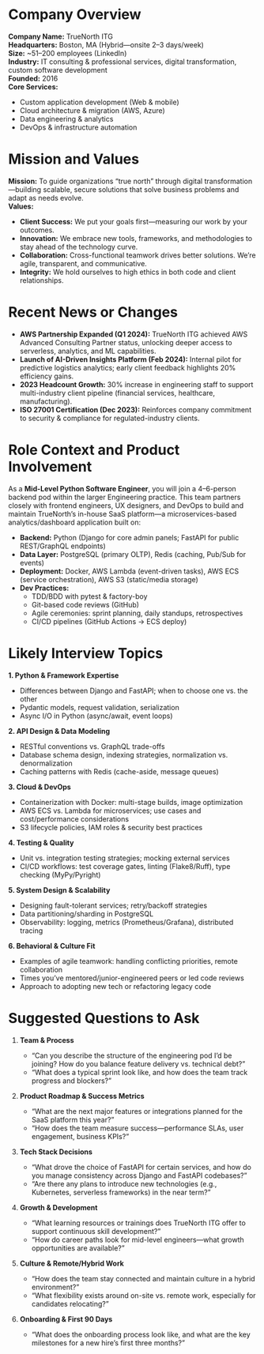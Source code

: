 # Company Overview

**Company Name:** TrueNorth ITG  
**Headquarters:** Boston, MA (Hybrid—onsite 2–3 days/week)  
**Size:** ~51–200 employees (LinkedIn)  
**Industry:** IT consulting & professional services, digital transformation, custom software development  
**Founded:** 2016  
**Core Services:**

- Custom application development (Web & mobile)
- Cloud architecture & migration (AWS, Azure)
- Data engineering & analytics
- DevOps & infrastructure automation

# Mission and Values

**Mission:** To guide organizations “true north” through digital transformation—building scalable, secure solutions that solve business problems and adapt as needs evolve.  
**Values:**

- **Client Success:** We put your goals first—measuring our work by your outcomes.
- **Innovation:** We embrace new tools, frameworks, and methodologies to stay ahead of the technology curve.
- **Collaboration:** Cross-functional teamwork drives better solutions. We’re agile, transparent, and communicative.
- **Integrity:** We hold ourselves to high ethics in both code and client relationships.

# Recent News or Changes

- **AWS Partnership Expanded (Q1 2024):** TrueNorth ITG achieved AWS Advanced Consulting Partner status, unlocking deeper access to serverless, analytics, and ML capabilities.
- **Launch of AI-Driven Insights Platform (Feb 2024):** Internal pilot for predictive logistics analytics; early client feedback highlights 20% efficiency gains.
- **2023 Headcount Growth:** 30% increase in engineering staff to support multi-industry client pipeline (financial services, healthcare, manufacturing).
- **ISO 27001 Certification (Dec 2023):** Reinforces company commitment to security & compliance for regulated-industry clients.

# Role Context and Product Involvement

As a **Mid-Level Python Software Engineer**, you will join a 4–6-person backend pod within the larger Engineering practice. This team partners closely with frontend engineers, UX designers, and DevOps to build and maintain TrueNorth’s in-house SaaS platform—a microservices-based analytics/dashboard application built on:

- **Backend:** Python (Django for core admin panels; FastAPI for public REST/GraphQL endpoints)
- **Data Layer:** PostgreSQL (primary OLTP), Redis (caching, Pub/Sub for events)
- **Deployment:** Docker, AWS Lambda (event-driven tasks), AWS ECS (service orchestration), AWS S3 (static/media storage)
- **Dev Practices:**
  - TDD/BDD with pytest & factory-boy
  - Git-based code reviews (GitHub)
  - Agile ceremonies: sprint planning, daily standups, retrospectives
  - CI/CD pipelines (GitHub Actions → ECS deploy)

# Likely Interview Topics

**1. Python & Framework Expertise**

- Differences between Django and FastAPI; when to choose one vs. the other
- Pydantic models, request validation, serialization
- Async I/O in Python (async/await, event loops)

**2. API Design & Data Modeling**

- RESTful conventions vs. GraphQL trade-offs
- Database schema design, indexing strategies, normalization vs. denormalization
- Caching patterns with Redis (cache-aside, message queues)

**3. Cloud & DevOps**

- Containerization with Docker: multi-stage builds, image optimization
- AWS ECS vs. Lambda for microservices; use cases and cost/performance considerations
- S3 lifecycle policies, IAM roles & security best practices

**4. Testing & Quality**

- Unit vs. integration testing strategies; mocking external services
- CI/CD workflows: test coverage gates, linting (Flake8/Ruff), type checking (MyPy/Pyright)

**5. System Design & Scalability**

- Designing fault-tolerant services; retry/backoff strategies
- Data partitioning/sharding in PostgreSQL
- Observability: logging, metrics (Prometheus/Grafana), distributed tracing

**6. Behavioral & Culture Fit**

- Examples of agile teamwork: handling conflicting priorities, remote collaboration
- Times you’ve mentored/junior-engineered peers or led code reviews
- Approach to adopting new tech or refactoring legacy code

# Suggested Questions to Ask

1. **Team & Process**

   - “Can you describe the structure of the engineering pod I’d be joining? How do you balance feature delivery vs. technical debt?”
   - “What does a typical sprint look like, and how does the team track progress and blockers?”

2. **Product Roadmap & Success Metrics**

   - “What are the next major features or integrations planned for the SaaS platform this year?”
   - “How does the team measure success—performance SLAs, user engagement, business KPIs?”

3. **Tech Stack Decisions**

   - “What drove the choice of FastAPI for certain services, and how do you manage consistency across Django and FastAPI codebases?”
   - “Are there any plans to introduce new technologies (e.g., Kubernetes, serverless frameworks) in the near term?”

4. **Growth & Development**

   - “What learning resources or trainings does TrueNorth ITG offer to support continuous skill development?”
   - “How do career paths look for mid-level engineers—what growth opportunities are available?”

5. **Culture & Remote/Hybrid Work**

   - “How does the team stay connected and maintain culture in a hybrid environment?”
   - “What flexibility exists around on-site vs. remote work, especially for candidates relocating?”

6. **Onboarding & First 90 Days**
   - “What does the onboarding process look like, and what are the key milestones for a new hire’s first three months?”
